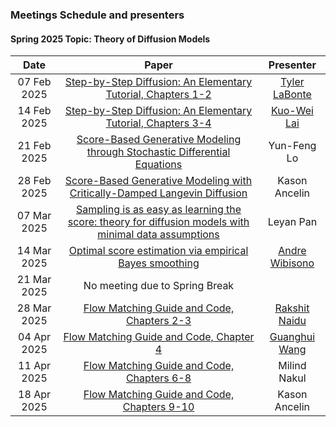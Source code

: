 
### Meetings Schedule and presenters

#### Spring 2025 Topic: Theory of Diffusion Models 

| Date        | Paper    | Presenter   |
| :---------: | :------: | :---------: |
| 07 Feb 2025 | [Step-by-Step Diffusion: An Elementary Tutorial, Chapters 1-2](https://arxiv.org/abs/2406.08929) | [Tyler LaBonte](https://tyler-labonte.com) |
| 14 Feb 2025 | [Step-by-Step Diffusion: An Elementary Tutorial, Chapters 3-4](https://arxiv.org/abs/2406.08929) | [Kuo-Wei Lai](https://kuoweilai.com) |
| 21 Feb 2025 | [Score-Based Generative Modeling through Stochastic Differential Equations](https://arxiv.org/abs/2011.13456) | Yun-Feng Lo |
| 28 Feb 2025 | [Score-Based Generative Modeling with Critically-Damped Langevin Diffusion](https://arxiv.org/abs/2112.07068) | Kason Ancelin |
| 07 Mar 2025 | [Sampling is as easy as learning the score: theory for diffusion models with minimal data assumptions](https://arxiv.org/abs/2209.11215) | Leyan Pan |
| 14 Mar 2025 | [Optimal score estimation via empirical Bayes smoothing](https://arxiv.org/abs/2402.07747) | [Andre Wibisono](http://www.cs.yale.edu/homes/wibisono)
| 21 Mar 2025 | No meeting due to Spring Break |
| 28 Mar 2025 | [Flow Matching Guide and Code, Chapters 2-3](https://arxiv.org/abs/2412.06264) | [Rakshit Naidu](https://rakshit-naidu.github.io) |
| 04 Apr 2025 | [Flow Matching Guide and Code, Chapter 4](https://arxiv.org/abs/2412.06264) | [Guanghui Wang](https://guanghui-wang-gatech.github.io) |
| 11 Apr 2025 | [Flow Matching Guide and Code, Chapters 6-8](https://arxiv.org/abs/2412.06264) | Milind Nakul |
| 18 Apr 2025 | [Flow Matching Guide and Code, Chapters 9-10](https://arxiv.org/abs/2412.06264) | Kason Ancelin |

